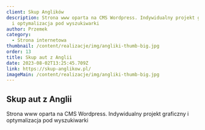 ```yaml
---
client: Skup Anglików
description: Strona www oparta na CMS Wordpress. Indywidualny projekt graficzny
  i optymalizacja pod wyszukiwarki
author: Przemek
category:
  - Strona internetowa
thumbnail: /content/realizacje/img/angliki-thumb-big.jpg
order: 13
title: Skup aut z Anglii
date: 2023-08-02T13:25:45.709Z
link: https://skup-anglikow.pl/
imageMain: /content/realizacje/img/angliki-thumb-big.jpg
---
```


## Skup aut z Anglii

Strona www oparta na CMS Wordpress. Indywidualny projekt graficzny i optymalizacja pod wyszukiwarki